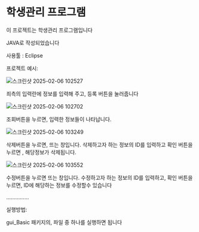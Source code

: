 # 학생관리 프로그램
이 프로젝트는 학생관리 프로그램입니다

JAVA로 작성되었습니다

사용툴 : Eclipse

프로젝트 예시:


![스크린샷 2025-02-06 102527](https://github.com/user-attachments/assets/79594163-1fd6-4962-9669-8755ffebce3c)

죄측의 입력란에 정보를 입력해 주고, 등록 버튼을 눌러줍니다

![스크린샷 2025-02-06 102702](https://github.com/user-attachments/assets/f2175341-0685-4243-ae10-96a3a0429d1c)

조회버튼을 누르면, 입력한 정보들이 나타납니다.

![스크린샷 2025-02-06 103249](https://github.com/user-attachments/assets/3cfede8a-6ba9-454e-90cc-5cd241135de9)

삭제버튼을 누르면, 뜨는 창입니다. 삭제하고자 하는 정보의 ID를 입력하고 확인 버튼을 누르면 , 해당정보가 삭제됩니다.

![스크린샷 2025-02-06 103552](https://github.com/user-attachments/assets/9ea0816c-06fd-4361-aee0-9f623d2fa114)

수정버튼을 누르면 뜨는 창입니다. 수정하고자 하는 정보의 ID를 입력하고, 확인 버튼을 누르면, ID에 해당하는 정보를 수정할수 있습니다

...............

실행방법:

gui_Basic 패키지의, 파일 중 하나를 실행하면 됩니다


